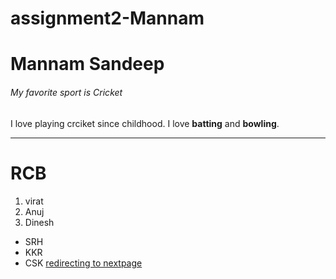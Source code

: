 # assignment2-Mannam

# Mannam Sandeep

###### My favorite sport is Cricket

I love playing crciket since childhood. I love **batting** and **bowling**.

---

# RCB
1. virat
2. Anuj
3. Dinesh

* SRH
* KKR
* CSK
[redirecting to nextpage](AboutMe.md)
